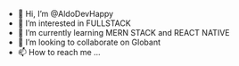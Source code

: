 - 👋 Hi, I’m @AldoDevHappy
- 👀 I’m interested in FULLSTACK
- 🌱 I’m currently learning MERN STACK and REACT NATIVE
- 💞️ I’m looking to collaborate on Globant
- 📫 How to reach me ...

<!---
AldoDevHappy/AldoDevHappy is a ✨ special ✨ repository because its `README.md` (this file) appears on your GitHub profile.
You can click the Preview link to take a look at your changes.
--->
